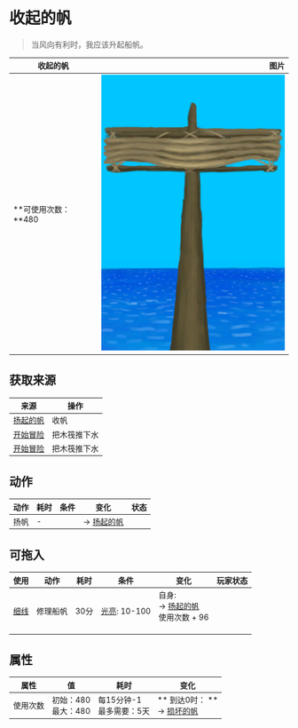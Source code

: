 # 收起的帆  
> 当风向有利时，我应该升起船帆。  
  
  收起的帆  |   图片   
 ----  |  ----:   
 **可使用次数：**480  |  ![](Sprite/SailLowered.png)   
  
## 获取来源  
来源  |  操作  
----  |  ----  
[扬起的帆](SailUp_Raft.md)  |  收帆  
[开始冒险](Start_Raft.md)  |  把木筏推下水  
[开始冒险](Start_RaftAtoll.md)  |  把木筏推下水  
## 动作  
动作  |  耗时  |  条件  |  变化  |  状态  
----  |  ----  |  ----  |  ----  |  ----  
扬帆<br>  |  -  |    |  → [扬起的帆](SailUp_Raft.md)<br>  |    
## 可拖入  
使用  |  动作  |  耗时  |  条件  |  变化  |  玩家状态  
----  |  ----  |  ----  |  ----  |  ----  |  ----  
[细线](CordFiber.md)  |  修理船帆  |  30分  |  [光亮](Light.md): 10-100  |  自身:<br>→ [扬起的帆](SailUp_Raft.md)<br>使用次数 + 96<br><br>  |    
## 属性   
属性  |  值  |  耗时  |  变化  
----  |  ----  |  ----  |  ----  
使用次数  |  初始：480<br>最大：480  |  每15分钟-1<br>最多需要：5天  |  ** 到达0时： **<br>→ [损坏的帆](SailBroken_Raft.md)  
